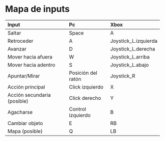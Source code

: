 # Mapa de inputs

|Input|Pc|Xbox|
|:---|:---|:---|
|Saltar|Space|A|
|Retroceder|A|Joystick_L.izquierda|
|Avanzar|D|Joystick_L.derecha|
|Mover hacia afuera|W|Joystick_L.arriba|
|Mover hacia adentro|S|Joystick_L.abajo|
|Apuntar/Mirar|Posición del ratón|Joystick_R|
|Acción principal|Click izquierdo|X|
|Acción secundaria (posible)|Click derecho|Y|
|Agacharse|Control izquierdo|B|
|Cambiar objeto|E|RB|
|Mapa (posible)|Q|LB|
